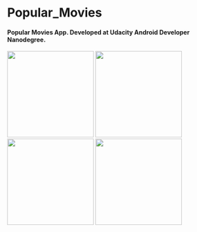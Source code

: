 # Popular_Movies
#### Popular Movies App. Developed at Udacity Android Developer Nanodegree.

<img src="https://user-images.githubusercontent.com/49445520/55842109-699e8680-5b32-11e9-8181-c8c611021464.png" width=200> <img src="https://user-images.githubusercontent.com/49445520/55842110-6a371d00-5b32-11e9-9887-217b6d019e2c.png" width=200> <img src="https://user-images.githubusercontent.com/49445520/55842111-6a371d00-5b32-11e9-9621-e7d90baf9c68.png" width=200> <img src="https://user-images.githubusercontent.com/49445520/55842112-6a371d00-5b32-11e9-87dc-662a716fa576.png" width=200>
